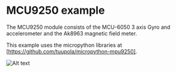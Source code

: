 # MCU9250 example

The MCU9250 module consists of the MCU-6050 3 axis Gyro and accelerometer and the Ak8963 magnetic field meter.

This example uses the micropython libraries at [https://github.com/tuupola/micropython-mpu9250].

![Alt text](Images/mpu9265.jpg?raw=true "MPU-92/65 module")

